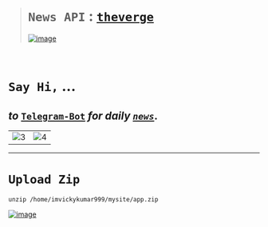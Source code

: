 ># `News API` : [`theverge`](https://t.me/automate_vixbot/news)
>
>[![image](https://user-images.githubusercontent.com/50515418/237002755-a554bebd-085d-40ed-b64e-162fe096e2ee.png)](https://imvickykumar999.pythonanywhere.com)
>

<br>

# `Say Hi,` ...
## *to* [`Telegram-Bot`](https://t.me/automate_vixbot) *for daily* [*`news`*](https://t.me/automate_vixbot/news).

<table>
<tr>
<td><img src="https://user-images.githubusercontent.com/50515418/237003673-5d0c7330-d49f-416d-bcaa-75f2f51c50bb.jpg" alt="3"></td>
<td><img src="https://user-images.githubusercontent.com/50515418/237003697-a458e7e4-8089-478e-9636-e441662363d5.jpg" alt="4"></td>
</tr>
</table>

-------------

# `Upload Zip`
    unzip /home/imvickykumar999/mysite/app.zip

[![image](https://user-images.githubusercontent.com/50515418/236750785-6e183dea-519b-43a8-aa82-d8dfd650bd9a.png)](https://www.pythonanywhere.com/user/imvickykumar999/files/home/imvickykumar999/mysite)
